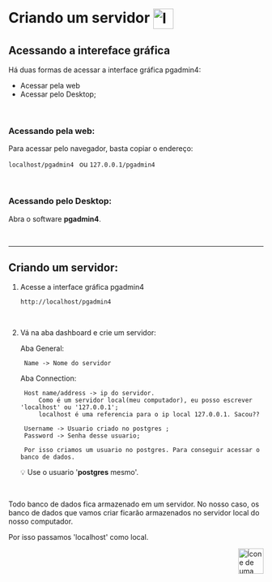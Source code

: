 # Criando um servidor <img src="https://cdn-icons-png.flaticon.com/512/188/188109.png" alt ="Imagem de um hardware cartunizado" width="40px" align='center'>

## Acessando a intereface gráfica

Há duas formas de acessar a interface gráfica pgadmin4:

* Acessar pela web
* Acessar pelo Desktop;
  
<br>

### Acessando pela web: 
Para acessar pelo navegador, basta copiar o endereço:

   `localhost/pgadmin4 `   ou    `127.0.0.1/pgadmin4`

<br>

### Acessando pelo Desktop: 

Abra o software **pgadmin4**.


<br>
<hr>


## Criando um servidor:

1. Acesse a interface gráfica pgadmin4

    ```http://localhost/pgadmin4```

<br>


2. Vá na aba dashboard e crie um servidor:

    Aba General:

        Name -> Nome do servidor


    Aba Connection:

        Host name/address -> ip do servidor.
            Como é um servidor local(meu computador), eu posso escrever 'localhost' ou '127.0.0.1';
            localhost é uma referencia para o ip local 127.0.0.1. Sacou??

        Username -> Usuario criado no postgres ;
        Password -> Senha desse usuario;

        Por isso criamos um usuario no postgres. Para conseguir acessar o banco de dados.

    :bulb: Use o usuario '**postgres** mesmo'.


<br>

Todo banco de dados fica armazenado em um servidor. No nosso caso, os banco de dados que vamos criar ficarão armazenados no servidor local do nosso computador.

Por isso passamos 'localhost' como local.



<!-- Botão para o próximo resumo em ordem sequêncial -->
<a href="https://github.com/lGabrielDev/06.postgreSQL/blob/main/1.instalacao/3.usuarios_postgres.md"><img alt="Ícone de uma seta apontada para direita, representando um link para a próxima página" src="https://cdn-icons-png.flaticon.com/512/8875/8875266.png" width="50px" height="50px" align="right"></a>
